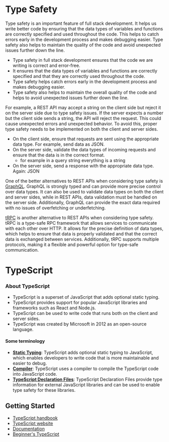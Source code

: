 # Type Safety
Type safety is an important feature of full stack development. It helps us write better code by ensuring that the data types of variables and functions are correctly specified and used throughout the code. This helps to catch errors early in the development process and makes debugging easier. Type safety also helps to maintain the quality of the code and avoid unexpected issues further down the line.

- Type safety in full stack development ensures that the code we are writing is correct and error-free.
- It ensures that the data types of variables and functions are correctly specified and that they are correctly used throughout the code.
- Type safety helps catch errors early in the development process and makes debugging easier.
- Type safety also helps to maintain the overall quality of the code and helps to avoid unexpected issues further down the line.

For example, a REST API may accept a string on the client side but reject it on the server side due to type safety issues. If the server expects a number but the client side sends a string, the API will reject the request. This could cause unexpected errors and unexpected behavior. To avoid this, proper type safety needs to be implemented on both the client and server sides.

- On the client side, ensure that requests are sent using the appropriate data type. For example, send data as JSON.
- On the server side, validate the data types of incoming requests and ensure that the data is in the correct format.
   - for example in a query string everything is a string 
- On the server side, send a response with the appropriate data type. Again: JSON

One of the better alternatives to REST APIs when considering type safety is [GraphQL](https://graphql.org/). GraphQL is strongly typed and can provide more precise control over data types. It can also be used to validate data types on both the client and server sides, while in REST APIs, data validation must be handled on the server side. Additionally, GraphQL can provide the exact data required with no issues of overfetching or underfetching.

[tRPC](https://trpc.io/) is another alternative to REST APIs when considering type safety. tRPC is a type-safe RPC framework that allows services to communicate with each other over HTTP. It allows for the precise definition of data types, which helps to ensure that data is properly validated and that the correct data is exchanged between services. Additionally, tRPC supports multiple protocols, making it a flexible and powerful option for type-safe communication.

# TypeScript

### About TypeScript
- TypeScript is a superset of JavaScript that adds optional static typing.
- TypeScript provides support for popular JavaScript libraries and frameworks such as React and Node.js.
- TypeScript can be used to write code that runs both on the client and server sides.
- TypeScript was created by Microsoft in 2012 as an open-source language. 

#### Some terminology
- **[Static Typing](https://www.typescriptlang.org/docs/handbook/typescript-from-scratch.html#typescript-a-static-type-checker)**: TypeScript adds optional static typing to JavaScript, which enables developers to write code that is more maintainable and easier to debug.
- **[Compiler](https://www.typescriptlang.org/download)**: TypeScript uses a compiler to compile the TypeScript code into JavaScript code.
- **[TypeScript Declaration Files](https://www.typescriptlang.org/docs/handbook/2/type-declarations.html)**: TypeScript Declaration Files provide type information for external JavaScript libraries and can be used to enable type safety for these libraries.

## Getting Started
- [TypeScript handbook](https://www.typescriptlang.org/docs/handbook/typescript-in-5-minutes.html#defining-types)
- [TypeScript website](https://www.typescriptlang.org/)
- [Documentation](https://www.typescriptlang.org/docs/)
- [Beginner's TypeScript](https://www.totaltypescript.com/tutorials/beginners-typescript)
